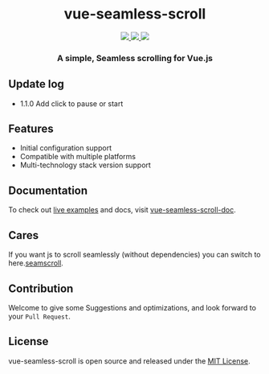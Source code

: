 <h1 align="center">vue-seamless-scroll</h1>


<p align="center">
<a href="https://www.npmjs.com/package/vue-seamless-scroll">
    <img src="https://img.shields.io/npm/v/vue-seamless-scroll.svg"/>
    <img src="https://img.shields.io/npm/dm/vue-seamless-scroll.svg"/>
</a>

<a href="https://chenxuan0000.github.io/vue-seamless-scroll/zh/">
    <img src="https://img.shields.io/github/stars/chenxuan0000/vue-seamless-scroll.svg"/>
</a>
</a>

<h3 align="center">A simple, Seamless scrolling for Vue.js</h3>

## Update log
  * 1.1.0
  Add click to pause or start

## Features

* Initial configuration support
* Compatible with multiple platforms
* Multi-technology stack version support

## Documentation
To check out [live examples](https://chenxuan0000.github.io/vue-seamless-scroll/guide/01-basic.html) and docs, visit [vue-seamless-scroll-doc](https://chenxuan0000.github.io/vue-seamless-scroll/).

## Cares
If you want js to scroll seamlessly (without dependencies) you can switch to here.[seamscroll](https://github.com/chenxuan0000/seamless-scroll).

## Contribution
Welcome to give some Suggestions and optimizations, and look forward to your `Pull Request`.

## License
vue-seamless-scroll is open source and released under the [MIT License](LICENSE).